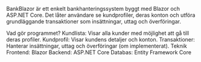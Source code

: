 BankBlazor är ett enkelt bankhanteringssystem byggt med Blazor och ASP.NET Core. Det låter användare se kundprofiler, deras konton och utföra grundläggande transaktioner som insättningar, uttag och överföringar.

Vad gör programmet?
Kundlista: Visar alla kunder med möjlighet att gå till deras profiler.
Kundprofil: Visar kundens detaljer och konton.
Transaktioner: Hanterar insättningar, uttag och överföringar (om implementerat).
Teknik
Frontend: Blazor
Backend: ASP.NET Core
Databas: Entity Framework Core

